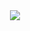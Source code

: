 <div align = center>
<img src = "https://raw.githubusercontent.com/RaffyAldiny/RaffyAldiny/output/github-contribution-grid-snake.svg">
</div>
